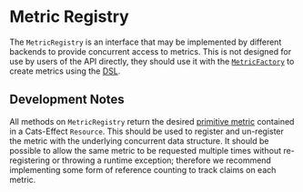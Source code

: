 # Metric Registry

The `MetricRegistry` is an interface that may be implemented by different backends to provide concurrent
access to  metrics. This is not designed for use by users of the API directly, they should use it with the
[`MetricFactory`] to create metrics using the [DSL](../interface/dsl.md).

## Development Notes

All methods on `MetricRegistry` return the desired [primitive metric] contained in a Cats-Effect
`Resource`. This should be used to register and un-register the metric with the underlying concurrent data structure.
It should be possible to allow the same metric to be requested multiple times without re-registering or throwing a
runtime exception; therefore we recommend implementing some form of reference counting to track claims on each metric.

[`MetricFactory`]: metric-factory.md
[primitive metric]: ../metrics/primitive-metric-types.md
